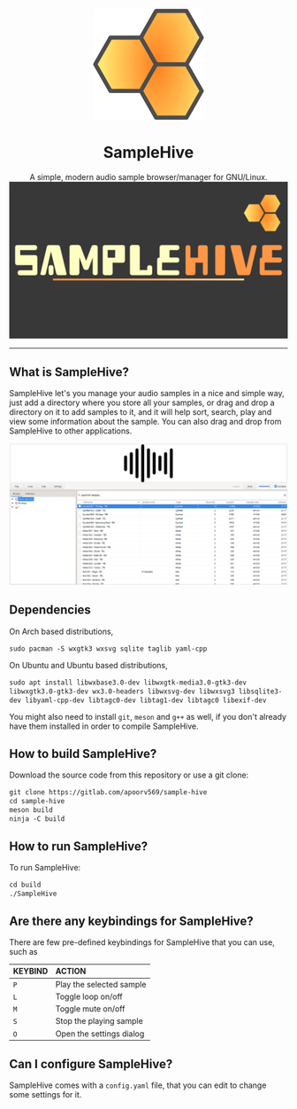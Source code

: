 <p align="center">
    <img src="assets/icons/icon-hive_200x200.png" alt="sample-hive-icon" width="200" height="200">
</p>
<h1 align="center">SampleHive</h1>
<p align="center">
  A simple, modern audio sample browser/manager for GNU/Linux.
  <img src="assets/logo/logo-hive_1920x1080.png" alt="sample-hive-logo">
  <hr>
</p>

## What is SampleHive?

SampleHive let's you manage your audio samples in a nice and simple way, just add a directory where you store all your samples, or drag and drop a directory on it to add samples to it, and it will help sort, search, play and view some information about the sample. You can also drag and drop from SampleHive to other applications.

![Screenshot of SampleHive](assets/screenshots/screenshot-hive.png)

## Dependencies
On Arch based distributions,

```
sudo pacman -S wxgtk3 wxsvg sqlite taglib yaml-cpp
```

On Ubuntu and Ubuntu based distributions,

```
sudo apt install libwxbase3.0-dev libwxgtk-media3.0-gtk3-dev libwxgtk3.0-gtk3-dev wx3.0-headers libwxsvg-dev libwxsvg3 libsqlite3-dev libyaml-cpp-dev libtagc0-dev libtag1-dev libtagc0 libexif-dev
```

You might also need to install `git`, `meson` and `g++` as well, if you don't already have them installed in order to compile SampleHive.

## How to build SampleHive?

Download the source code from this repository or use a git clone:

```
git clone https://gitlab.com/apoorv569/sample-hive
cd sample-hive
meson build
ninja -C build
```

## How to run SampleHive?

To run SampleHive:

```
cd build
./SampleHive
```

## Are there any keybindings for SampleHive?

There are few pre-defined keybindings for SampleHive that you can use, such as

| KEYBIND | ACTION |
| :--- | :--- |
| `P` | Play the selected sample |
| `L` | Toggle loop on/off |
| `M` | Toggle mute on/off |
| `S` | Stop the playing sample |
| `O` | Open the settings dialog |

## Can I configure SampleHive?

SampleHive comes with a `config.yaml` file, that you can edit to change some settings for it.
